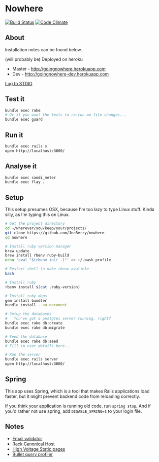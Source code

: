Nowhere
=======

[![Build Status](https://travis-ci.org/nowhere-nobodies/nowhere.svg?branch=master)](https://travis-ci.org/nowhere-nobodies/nowhere)
[![Code Climate](https://codeclimate.com/github/nowhere-nobodies/nowhere/badges/gpa.svg)](https://codeclimate.com/github/nowhere-nobodies/nowhere)


## About

Installation notes can be found below.

(will probably be) Deployed on heroku
  * Master - http://goingnowhere.herokuapp.com
  * Dev - http://goingnowhere-dev.herokuapp.com

[Log to STDIO](https://github.com/heroku/rails_stdout_logging)


## Test it

```sh
bundle exec rake
# Or if you want the tests to re-run on file changes...
bundle exec guard
```


## Run it

```sh
bundle exec rails s
open http://localhost:3000/
```


## Analyse it

```sh
bundle exec sandi_meter
bundle exec flay .
```


## Setup

This setup presumes OSX, because I'm too lazy to type Linux stuff. Kinda silly,
as I'm typing this on Linux.

```sh
# Get the project directory
cd ~/wherever/you/keep/your/projects/
git clone https://github.com/JenBerry/nowhere
cd nowhere

# Install ruby version manager
brew update
brew install rbenv ruby-build
echo 'eval "$(rbenv init -)"' >> ~/.bash_profile

# Restart shell to make rbenv avalible
bash

# Install ruby 
rbenv install $(cat .ruby-version)

# Install ruby deps
gem install bundler
bundle install --no-document

# Setup the databases
#   You've got a postgres server running, right?
bundle exec rake db:create
bundle exec rake db:migrate

# Seed the database
bundle exec rake db:seed
# Fill in user details here...

# Run the server
bundle exec rails server
open http://localhost:3000/
```


## Spring

This app uses Spring, which is a tool that makes Rails applications load
faster, but it might prevent backend code from reloading correctly.

If you think your application is running old code, run `spring stop`. And if
you'd rather not use spring, add `DISABLE_SPRING=1` to your login file.


## Notes

* [Email validator](https://github.com/balexand/email_validator)
* [Rack Canonical Host](https://github.com/tylerhunt/rack-canonical-host)
* [High Voltage Static pages](https://github.com/thoughtbot/high_voltage)
* [Bullet query profiler](https://github.com/flyerhzm/bullet)
